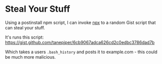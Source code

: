# Steal Your Stuff

Using a postinstall npm script, I can invoke [npx](https://medium.com/@maybekatz/introducing-npx-an-npm-package-runner-55f7d4bd282b) to a random Gist script that can steal your stuff.

It's runs this script: https://gist.github.com/tanepiper/6cb9067adca626cd2c0edbc3786dad7b

Which takes a users `.bash_history` and posts it to example.com - this could be much more malicious.